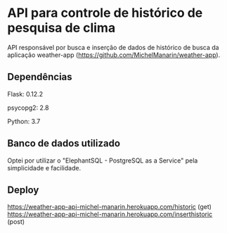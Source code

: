 # API para controle de histórico de pesquisa de clima

API responsável por busca e inserção de dados de histórico de busca da aplicação weather-app (https://github.com/MichelManarin/weather-app).

## Dependências
Flask: 0.12.2

psycopg2: 2.8 

Python: 3.7
	
## Banco de dados utilizado
Optei por utilizar o "ElephantSQL - PostgreSQL as a Service" pela simplicidade e facilidade.

## Deploy
https://weather-app-api-michel-manarin.herokuapp.com/historic (get)
https://weather-app-api-michel-manarin.herokuapp.com/inserthistoric (post)
